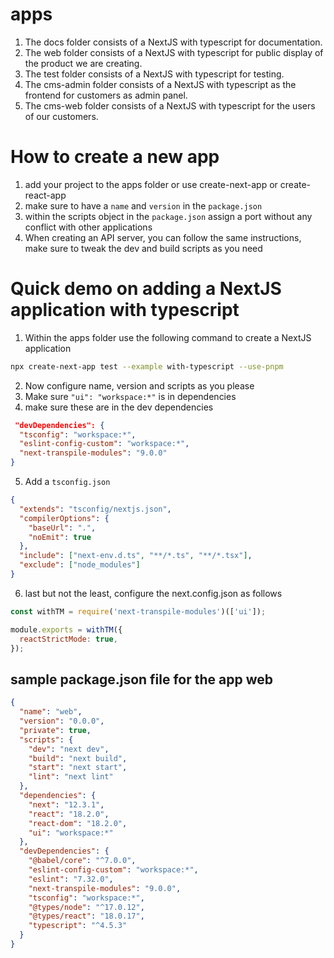 # apps

1. The docs folder consists of a NextJS with typescript for documentation.
2. The web folder consists of a NextJS with typescript for public display of the product we are creating.
3. The test folder consists of a NextJS with typescript for testing.
4. The cms-admin folder consists of a NextJS with typescript as the frontend for customers as admin panel.
5. The cms-web folder consists of a NextJS with typescript for the users of our customers.

# How to create a new app

1. add your project to the apps folder or use create-next-app or create-react-app
2. make sure to have a `name` and `version` in the `package.json`
3. within the scripts object in the `package.json` assign a port without any conflict with other applications
4. When creating an API server, you can follow the same instructions, make sure to tweak the dev and build scripts as you need

# Quick demo on adding a NextJS application with typescript

1. Within the apps folder use the following command to create a NextJS application

```bash
npx create-next-app test --example with-typescript --use-pnpm
```

2. Now configure name, version and scripts as you please
3. Make sure `"ui": "workspace:*"` is in dependencies
4. make sure these are in the dev dependencies

```json
 "devDependencies": {
  "tsconfig": "workspace:*",
  "eslint-config-custom": "workspace:*",
  "next-transpile-modules": "9.0.0"
}
```

5. Add a `tsconfig.json`

```json
{
  "extends": "tsconfig/nextjs.json",
  "compilerOptions": {
    "baseUrl": ".",
    "noEmit": true
  },
  "include": ["next-env.d.ts", "**/*.ts", "**/*.tsx"],
  "exclude": ["node_modules"]
}
```

6. last but not the least, configure the next.config.json as follows

```js
const withTM = require('next-transpile-modules')(['ui']);

module.exports = withTM({
  reactStrictMode: true,
});
```

## sample package.json file for the app web

```json
{
  "name": "web",
  "version": "0.0.0",
  "private": true,
  "scripts": {
    "dev": "next dev",
    "build": "next build",
    "start": "next start",
    "lint": "next lint"
  },
  "dependencies": {
    "next": "12.3.1",
    "react": "18.2.0",
    "react-dom": "18.2.0",
    "ui": "workspace:*"
  },
  "devDependencies": {
    "@babel/core": "^7.0.0",
    "eslint-config-custom": "workspace:*",
    "eslint": "7.32.0",
    "next-transpile-modules": "9.0.0",
    "tsconfig": "workspace:*",
    "@types/node": "^17.0.12",
    "@types/react": "18.0.17",
    "typescript": "^4.5.3"
  }
}
```
